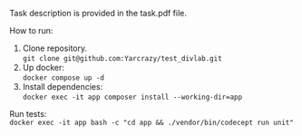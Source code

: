 Task description is provided in the task.pdf file.

How to run:
1. Clone repository.  
  ``git clone git@github.com:Yarcrazy/test_divlab.git``
2. Up docker:  
  ``docker compose up -d``
3. Install dependencies:  
  ``docker exec -it app composer install --working-dir=app``


Run tests:  
``docker exec -it app bash -c "cd app && ./vendor/bin/codecept run unit"``
